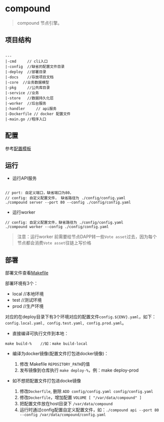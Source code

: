 # compound

> compound 节点引擎。

## 项目结构

```

---
|-cmd     // cli入口 
|-config  //缺省的配置文件目录
|-deploy  //部署目录
|-docs    //存放项目文档
|-core  //业务数据模型
|-pkg     //公共库目录
|-service //业务
|-store   //数据持久化层
|-worker  //后台服务
|-handler     // api服务
|-Dockerfile // docker 配置文件
|-main.go //程序入口

```

## 配置
 参考[配置模板](deploy/config.node.yaml.tpl)

## 运行

* 运行API服务

```

// port: 自定义端口，缺省端口为80，
// config: 自定义配置文件， 缺省路径为 ./config/config.yaml
./compound server --port 80 --config ./config/config.yaml

```

* 运行worker

```
// config: 自定义配置文件，缺省路径为 ./config/config.yaml
./compound worker --config ./config/config.yaml
```

> 注意：运行worker 前需要给节点DAPP转一些`Vote asset`过去，因为每个节点都会消费`Vote asset`往链上写价格


## 部署

部署文件查看[Makefile](./Makefile)

部署环境有3个：
* local  //本地环境
* test   //测试环境
* prod   //生产环境

对应的在deploy目录下有3个环境对应的配置文件`config.${ENV}.yaml`，如下：`config.local.yaml, config.test.yaml, config.prod.yaml`。


* 直接编译可执行文件到本地：
```
make build-%    //如：make build-local
```

* 编译为docker镜像(配置文件打包进docker镜像)：
  1. 修改 Makefile `REPOSITORY_PATH`的值
  2. 发布镜像到仓库执行 `make deploy-%`，例：make deploy-prod


* 如不想把配置文件打包进docke镜像
  1. 修改`Dockerfile`, 删除 `ADD config/config.yaml config/config.yaml`
  2. 修改`Dockerfile`，增加配置 `VOLUME [ "/var/data/compound" ]`
  3. 把配置文件放在host目录下 `/var/data/compound`
  4. 运行时通过config配置自定义配置文件，如：`./compound api --port 80 --config /var/data/compound/config.yaml`